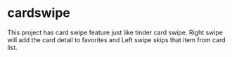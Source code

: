# cardswipe
This project has card swipe feature just like tinder card swipe. Right swipe will add the card detail to favorites and Left swipe skips that item from card list.
